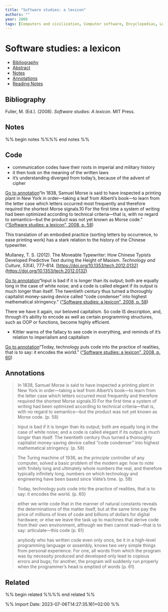 ```yaml
---
title: "Software studies: a lexicon"
authors: ""
year: 2008
tags: [Computers and civilization, Computer software, Encyclopedias, Lexicography, Technology and the arts, Programming languages]
---
```

# Software studies: a lexicon

- [Bibliography](#bibliography)
- [Abstract](#abstract)
- [Notes](#notes)
- [Annotations](#annotations)
- [Reading Notes](#reading-notes)

## Bibliography
Fuller, M. (Ed.). (2008). _Software studies: A lexicon_. MIT Press.

## Notes
%% begin notes %%%% end notes %%
## Code

- communication codes have their roots in imperial and military history
- it then took on the meaning of the written laws
- it’s understanding diverged from today’s, because of the advent of cipher

[Go to annotation](zotero://open-pdf/library/items/VQC93HXY?page=58&annotation=BHX2H6Z2)“In 1838, Samuel Morse is said to have inspected a printing plant in New York in order—taking a leaf from Alberti’s book—to learn from the letter case which letters occurred most frequently and therefore required the shortest Morse signals.10 For the first time a system of writing had been optimized according to technical criteria—that is, with no regard to semantics—but the product was not yet known as Morse code.” ([“Software studies: a lexicon”, 2008, p. 58](zotero://select/library/items/UT6VETWQ))

This translation of an embodied practice (sorting letters by occurrence, to ease printing work) has a stark relation to the history of the Chinese typewriter.

Mullaney, T. S. (2012). The Moveable Typewriter: How Chinese Typists Developed Predictive Text during the Height of Maoism. _Technology and Culture_, _53_(4), 777–814. [https://doi.org/10.1353/tech.2012.0132](https://doi.org/10.1353/tech.2012.0132)

[Go to annotation](zotero://open-pdf/library/items/VQC93HXY?page=58&annotation=KVCQ8SF2)“Input is bad if it is longer than its output; both are equally long in the case of white noise; and a code is called elegant if its output is much longer than itself. The twentieth century thus turned a thoroughly capitalist money-saving device called “code condenser” into highest mathematical stringency.” ([“Software studies: a lexicon”, 2008, p. 58](zotero://select/library/items/UT6VETWQ))

There we have it again, our beloved capitalism. So code IS description, and, through it’s ability to encode as well as certain programming structures, such as OOP or functions, become highly efficient.

- Kittler warns of the fallacy to see code in everything, and reminds of it’s relation to imperialism and capitalism

[Go to annotation](zotero://open-pdf/library/items/VQC93HXY?page=60&annotation=P5NKKQA8)“Today, technology puts code into the practice of realities, that is to say: it encodes the world.” ([“Software studies: a lexicon”, 2008, p. 60](zotero://select/library/items/UT6VETWQ))

## Annotations
> In 1838, Samuel Morse is said to have inspected a printing plant in New York in order—taking a leaf from Alberti’s book—to learn from the letter case which letters occurred most frequently and therefore required the shortest Morse signals.10 For the first time a system of writing had been optimized according to technical criteria—that is, with no regard to semantics—but the product was not yet known as Morse code. (p. 58)

> Input is bad if it is longer than its output; both are equally long in the case of white noise; and a code is called elegant if its output is much longer than itself. The twentieth century thus turned a thoroughly capitalist money-saving device called “code condenser” into highest mathematical stringency. (p. 58)

> The Turing machine of 1936, as the principle controller of any computer, solved a basic problem of the modern age: how to note with finitely long and ultimately whole numbers the real, and therefore typically infinitely long, numbers on which technology and engineering have been based since Viète’s time. (p. 58)

> Today, technology puts code into the practice of realities, that is to say: it encodes the world. (p. 60)

> either we write code that in the manner of natural constants reveals the determinations of the matter itself, but at the same time pay the price of millions of lines of code and billions of dollars for digital hardware; or else we leave the task up to machines that derive code from their own environment, although we then cannot read—that is to say: articulate—this code (p. 61)

> anybody who has written code even only once, be it in a high-level programming language or assembly, knows two very simple things from personal experience. For one, all words from which the program was by necessity produced and developed only lead to copious errors and bugs; for another, the program will suddenly run properly when the programmer’s head is emptied of words (p. 61)



## Related
%% begin related %%%% end related %%

%% Import Date: 2023-07-06T14:27:35.161+02:00 %%
